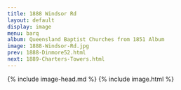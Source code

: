 ```yaml
---
title: 1888 Windsor Rd
layout: default
display: image
menu: barq
album: Queensland Baptist Churches from 1851 Album
image: 1888-Windsor-Rd.jpg
prev: 1888-Dinmore52.html
next: 1889-Charters-Towers.html
---
```

{% include image-head.md %}
{% include image.html %}